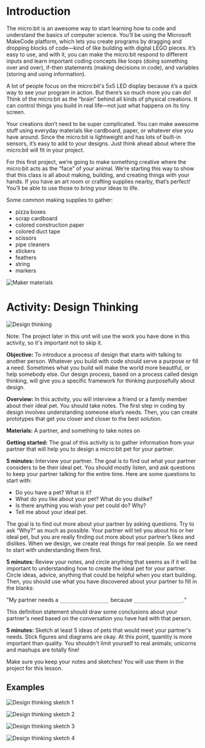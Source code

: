# Introduction

The micro:bit is an awesome way to start learning how to code and understand the basics of computer science. You’ll be using the Microsoft MakeCode platform, which lets you create programs by dragging and dropping blocks of code—kind of like building with digital LEGO pieces. It’s easy to use, and with it, you can make the micro:bit 
respond to different inputs and learn important coding concepts like loops (doing something over and over), if-then statements (making decisions in code), and variables (storing and using information).

A lot of people focus on the micro:bit's 5x5 LED display because it’s a quick way to see your program in action. But there’s so much more you can do! Think of the micro:bit as the “brain” behind all kinds of physical creations. It can control things you build in real life—not just what happens on its tiny screen.

Your creations don’t need to be super complicated. You can make awesome stuff using everyday materials like cardboard, paper, or whatever else you have around. Since the micro:bit is lightweight and has lots of built-in sensors, it’s easy to add to your designs. Just think ahead about where the micro:bit will fit in your project.

For this first project, we’re going to make something creative where the micro:bit acts as the “face” of your animal. We’re starting this way to show that this class is all about making, building, and creating things with your hands. If you have an art room or crafting supplies nearby, that’s perfect! You’ll be able to use those to bring your ideas to life.

Some common making supplies to gather:

* pizza boxes
* scrap cardboard
* colored construction paper
* colored duct tape
* scissors
* pipe cleaners
* stickers
* feathers
* string
* markers

![Maker materials](/static/courses/csintro/making/maker-materials.png)

# Activity: Design Thinking

![Design thinking](/static/courses/csintro/making/design-thinking.png)

Note: The project later in this unit will use the work you have done in this activity, so it's important not to skip it.

**Objective:** To introduce a process of design that starts with talking to another person. Whatever you build with code should serve a purpose or fill a need. Sometimes what you build will make the world more beautiful, or help somebody else. Our design process, based on a process called design thinking, will give you a specific framework for thinking purposefully about design. 

**Overview:** In this activity, you will interview a friend or a family member about their ideal pet. You should take notes. The first step in coding by design involves understanding someone else’s needs. Then, you can create prototypes that get you closer and closer to the best solution.

**Materials:** A partner, and something to take notes on

**Getting started:**
The goal of this activity is to gather information from your partner that will help you to design a micro:bit pet for your partner.

**5 minutes:** Interview your partner. The goal is to find out what your partner considers to be their ideal pet. You should mostly listen, and ask questions to keep your partner talking for the entire time. Here are some questions to start with:

* Do you have a pet? What is it?
* What do you like about your pet? What do you dislike?
* Is there anything you wish your pet could do? Why?
* Tell me about your ideal pet.

The goal is to find out more about your partner by asking questions. Try to ask “Why?” as much as possible. Your partner will tell you about his or her ideal pet, but you are really finding out more about your partner’s likes and dislikes. When we design, we create real things for real people. So we need to start with understanding them first.

**5 minutes:** Review your notes, and circle anything that seems as if it will be important to understanding how to create the ideal pet for your partner. Circle ideas, advice, anything that could be helpful when you start building. Then, you should use what you have discovered about your partner to fill in the blanks:

"My partner needs a `__________________` because `__________________`."

This definition statement should draw some conclusions about your partner's need based on the conversation you have had with that person.

**5 minutes:** Sketch at least 5 ideas of pets that would meet your partner's needs. Stick figures and diagrams are okay. At this point, quantity is more important than quality. You shouldn't limit yourself to real animals; unicorns and mashups are totally fine!

Make sure you keep your notes and sketches! You will use them in the project for this lesson.

## Examples

![Design thinking sketch 1](/static/courses/csintro/making/dt-sketch1.jpg)

![Design thinking sketch 2](/static/courses/csintro/making/dt-sketch2.jpg)

![Design thinking sketch 3](/static/courses/csintro/making/dt-sketch3.jpg)

![Design thinking sketch 4](/static/courses/csintro/making/dt-sketch4.jpg)

